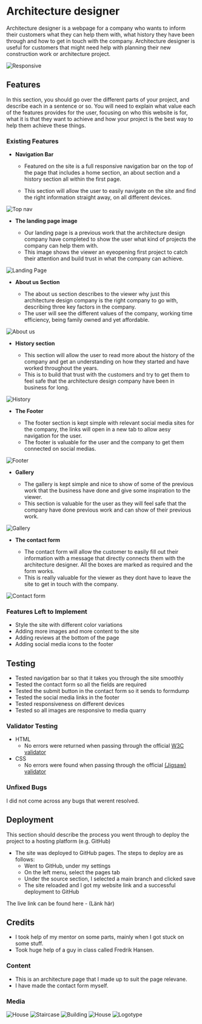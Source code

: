 # Architecture designer

Architecture designer is a webpage for a company who wants to inform their customers what they can help them with, what history they have been through and how to get in touch with the company.
Architecture designer is useful for customers that might need help with planning their new construction work or architecture project.

![Responsive](Images/responsive.png)
## Features 

In this section, you should go over the different parts of your project, and describe each in a sentence or so. You will need to explain what value each of the features provides for the user, focusing on who this website is for, what it is that they want to achieve and how your project is the best way to help them achieve these things.

### Existing Features

- __Navigation Bar__

  - Featured on the site is a full responsive navigation bar on the top of the page that includes a home section, an about section and a history section all within the first page.

  - This section will allow the user to easily navigate on the site and find the right information straight away, on all different devices.

![Top nav](Images/Topnav.png)

- __The landing page image__

  - Our landing page is a previous work that the architecture design company have completed to show the user what kind of projects the company can help them with. 
  - This image shows the viewer an eyeopening first project to catch their attention and build trust in what the company can achieve.

![Landing Page](Images/Landing%20page.png)

- __About us Section__

  - The about us section describes to the viewer why just this architecture design company is the right company to go with, describing three key factors in the company.
  - The user will see the different values of the company, working time efficiency, being family owned and yet affordable.

![About us](Images/About%20us.png)

- __History section__

  - This section will allow the user to read more about the history of the company and get an understanding on how they started and have worked throughout the years.
  - This is to build that trust with the customers and try to get them to feel safe that the architecture design company have been in business for long. 

![History](Images/History.png)

- __The Footer__ 

  - The footer section is kept simple with relevant social media sites for the company, the links will open in a new tab to allow aesy navigation for the user.
  - The footer is valuable for the user and the company to get them connected on social medias.

![Footer](Images/Footer.png)

- __Gallery__

  - The gallery is kept simple and nice to show of some of the previous work that the business have done and give some inspiration to the viewer.
  - This section is valuable for the user as they will feel safe that the company have done previous work and can show of their previous work. 

![Gallery](Images/Gallery.png)

- __The contact form__

  - The contact form will allow the customer to easily fill out their information with a message that directly connects them with the architecture designer. All the boxes are marked as required and the form works. 
  - This is really valuable for the viewer as they dont have to leave the site to get in touch with the company.

![Contact form](Images/Contact%20form.png)


### Features Left to Implement

- Style the site with different color variations
- Adding more images and more content to the site
- Adding reviews at the bottom of the page
- Adding social media icons to the footer

## Testing 

- Tested navigation bar so that it takes you through the site smoothly
- Tested the contact form so all the fields are required
- Tested the submit button in the contact form so it sends to formdump
- Tested the social media links in the footer
- Tested responsiveness on different devices
- Tested so all images are responsive to media quarry


### Validator Testing 

- HTML
  - No errors were returned when passing through the official [W3C validator](Images/html%20validator.png)
- CSS
  - No errors were found when passing through the official [(Jigsaw) validator](Images/CSS%20validator.png)

### Unfixed Bugs

I did not come across any bugs that werent resolved.

## Deployment

This section should describe the process you went through to deploy the project to a hosting platform (e.g. GitHub) 

- The site was deployed to GitHub pages. The steps to deploy are as follows: 
  - Went to GitHub, under my settings
  - On the left menu, select the pages tab
  - Under the source section, I selected a main branch and clicked save
  - The site reloaded and I got my website link and a successful deployment to GitHub

The live link can be found here - (Länk här)


## Credits 

- I took help of my mentor on some parts, mainly when I got stuck on some stuff.
- Took huge help of a guy in class called Fredrik Hansen.

### Content 

- This is an architecture page that I made up to suit the page relevane.
- I have made the contact form myself.

### Media

![House](https://i.ibb.co/WvWwL4W/building.jpg)
![Staircase](https://i.ibb.co/Rzb2zQ9/staircase-g9834dfa07-1280.jpg)
![Building](https://i.ibb.co/qycCjfc/architecture-g24968616b-1280.jpg)
![House](https://i.ibb.co/WvWwL4W/building.jpg)
![Logotype](https://i.imgur.com/fog2PVl.jpeg)

